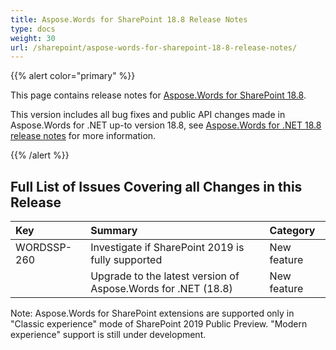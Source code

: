 ```yaml
---
title: Aspose.Words for SharePoint 18.8 Release Notes
type: docs
weight: 30
url: /sharepoint/aspose-words-for-sharepoint-18-8-release-notes/
---
```


{{% alert color="primary" %}} 

This page contains release notes for [Aspose.Words for SharePoint 18.8](https://downloads.aspose.com/words/sharepoint/new-releases/aspose.words-for-sharepoint-18.8/).

This version includes all bug fixes and public API changes made in Aspose.Words for .NET up-to version 18.8, see [Aspose.Words for .NET 18.8 release notes](https://docs.aspose.com/display/wordsnet/Aspose.Words+for+.NET+18.8+Release+Notes) for more information.

{{% /alert %}} 
## **Full List of Issues Covering all Changes in this Release**

|**Key**|**Summary**|**Category**|
| :- | :- | :- |
|WORDSSP-260|Investigate if SharePoint 2019 is fully supported|New feature|
| |Upgrade to the latest version of Aspose.Words for .NET (18.8)|New feature|
Note: Aspose.Words for SharePoint extensions are supported only in "Classic experience" mode of SharePoint 2019 Public Preview. "Modern experience" support is still under development.
